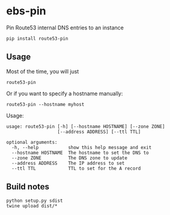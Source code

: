 # ebs-pin
Pin Route53 internal DNS entries to an instance
````
pip install route53-pin
````

## Usage
Most of the time, you will just

````
route53-pin
````

Or if you want to specify a hostname manually:

````
route53-pin --hostname myhost
````

Usage:
````
usage: route53-pin [-h] [--hostname HOSTNAME] [--zone ZONE]
                   [--address ADDRESS] [--ttl TTL]

optional arguments:
  -h, --help           show this help message and exit
  --hostname HOSTNAME  The hostname to set the DNS to
  --zone ZONE          The DNS zone to update
  --address ADDRESS    The IP address to set
  --ttl TTL            TTL to set for the A record
````

## Build notes
````
python setup.py sdist
twine upload dist/*
````

